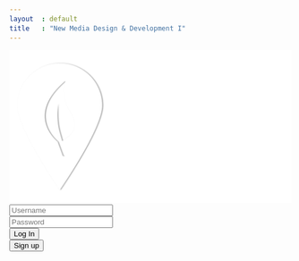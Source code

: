 ```yaml
---
layout  : default
title   : "New Media Design & Development I"
---
```


<img id='logo-wit' src="/resources/images/logo_wit.png">

<div class="form-wrap">
<form class="login-form">
    <label for="login-username"><i class="fa fa-user" aria-hidden="true"></i></label>
    <input type="text" placeholder="Username" id="login-username" class="login-input"/>
    <br>
    <label for="login-password"><i class="fa fa-lock" aria-hidden="true"></i></label>
    <input type="password" placeholder="Password" id="login-password" class="login-input"/>
    <br>
    <button type="submit" class="login-btn">Log In</button>
  </form>
  <button class="sign-up-link" href="/signup.html">Sign up</button>
</div>
